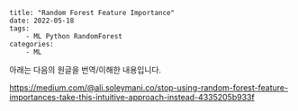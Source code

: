 ```
title: "Random Forest Feature Importance"
date: 2022-05-18
tags:
    - ML Python RandomForest
categories: 
    - ML
```

아래는 다음의 원글을 번역/이해한 내용입니다. 

https://medium.com/@ali.soleymani.co/stop-using-random-forest-feature-importances-take-this-intuitive-approach-instead-4335205b933f







